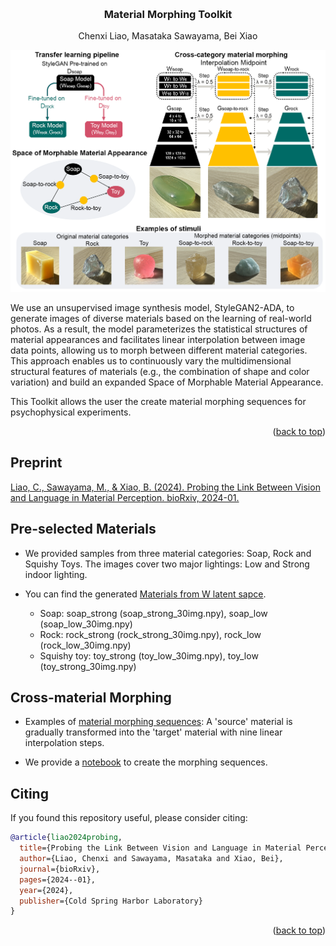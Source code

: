 <!-- Improved compatibility of back to top link: See: https://github.com/othneildrew/Best-README-Template/pull/73 -->
<a name="readme-top"></a>

<!-- PROJECT LOGO -->
<br />

<h3 align="center">Material Morphing Toolkit</h3>

  <p align="center">
    Chenxi Liao, Masataka Sawayama, Bei Xiao
  </p>

</div>

![teaser](info_imgs/material_morphing_teaser.png)

We use an unsupervised image synthesis model, StyleGAN2-ADA, to generate images of diverse materials based on the learning of real-world photos. As a result, the model parameterizes the statistical structures of material appearances and facilitates linear interpolation between image data points, allowing us to morph between different material categories. This approach enables us to continuously vary the multidimensional structural features of materials (e.g., the combination of shape and color variation) and build an expanded Space of Morphable Material Appearance.

This Toolkit allows the user the create material morphing sequences for psychophysical experiments. 

<p align="right">(<a href="#readme-top">back to top</a>)</p>

## Preprint
[Liao, C., Sawayama, M., & Xiao, B. (2024). Probing the Link Between Vision and Language in Material Perception. bioRxiv, 2024-01.](https://www.biorxiv.org/content/10.1101/2024.01.25.577219v2)


<!-- GETTING STARTED -->
## Pre-selected Materials
* We provided samples from three material categories: Soap, Rock and Squishy Toys. The images cover two major lightings: Low and Strong indoor lighting. 

* You can find the generated [Materials from W latent sapce](material_latent_code_W).
  - Soap: soap_strong (soap_strong_30img.npy), soap_low (soap_low_30img.npy)
  - Rock: rock_strong (rock_strong_30img.npy), rock_low (rock_low_30img.npy)
  - Squishy toy: toy_strong (toy_low_30img.npy), toy_low (toy_strong_30img.npy)
  
## Cross-material Morphing
* Examples of [material morphing sequences](info_imgs/material_morphing_teaser.png): A 'source' material is gradually transformed into the 'target' material with nine linear interpolation steps. 

* We provide a [notebook](prepare_morphing_sequence.ipynb) to create the morphing sequences. 

## Citing

If you found this repository useful, please consider citing:
```bibtex
@article{liao2024probing,
  title={Probing the Link Between Vision and Language in Material Perception},
  author={Liao, Chenxi and Sawayama, Masataka and Xiao, Bei},
  journal={bioRxiv},
  pages={2024--01},
  year={2024},
  publisher={Cold Spring Harbor Laboratory}
}
```
<p align="right">(<a href="#readme-top">back to top</a>)</p>

